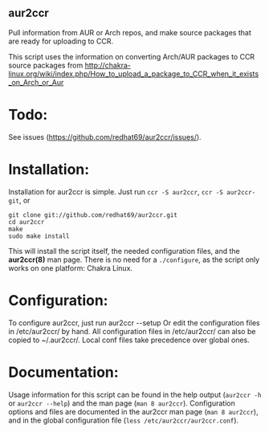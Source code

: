 ## aur2ccr 
Pull information from AUR or Arch repos, and make source packages that are ready for uploading to CCR.

This script uses the information on converting Arch/AUR packages to CCR source packages from http://chakra-linux.org/wiki/index.php/How_to_upload_a_package_to_CCR_when_it_exists_on_Arch_or_Aur

# Todo:
See issues (https://github.com/redhat69/aur2ccr/issues/).

# Installation:
Installation for aur2ccr is simple. Just run
`ccr -S aur2ccr`, `ccr -S aur2ccr-git`, or 

    git clone git://github.com/redhat69/aur2ccr.git
    cd aur2ccr
    make
    sudo make install

This will install the script itself, the needed configuration files, and the **aur2ccr(8)** man page. There is no need for a `./configure`, as the script only works on one platform: Chakra Linux.

# Configuration:
To configure aur2ccr, just run
    aur2ccr --setup
Or edit the configuration files in /etc/aur2ccr/ by hand. All configuration files in /etc/aur2ccr/ can also be copied to ~/.aur2ccr/. Local conf files take precedence over global ones. 

# Documentation:
Usage information for this script can be found in the help output (`aur2ccr -h` or `aur2ccr --help`) and the man page (`man 8 aur2ccr`). Configuration options and files are documented in the aur2ccr man page (`man 8 aur2ccr`), and in the global configuration file (`less /etc/aur2ccr/aur2ccr.conf`).
